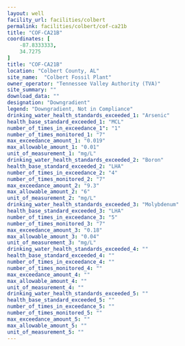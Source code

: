 ```yaml
---
layout: well
facility_url: facilities/colbert
permalink: facilities/colbert/cof-ca21b
title: "COF-CA21B"
coordinates: [
    -87.8333333,
    34.7275
]
title: "COF-CA21B"
location: "Colbert County, AL"
site_name:  "Colbert Fossil Plant"
owner_operator: "Tennessee Valley Authority (TVA)"
site_summary: ""
download_data: ""
designation: "Downgradient"
legend: "Downgradient, Not in Compliance"
drinking_water_health_standards_exceeded_1: "Arsenic"
health_base_standard_exceeded_1: "MCL"
number_of_times_in_exceedance_1": "1"
number_of_times_monitored_1: "7"
max_exceedance_amount_1: "0.019"
max_allowable_amount_1: "0.01"
unit_of_measurement_1: "mg/L"
drinking_water_health_standards_exceeded_2: "Boron"
health_base_standard_exceeded_2: "LHA"
number_of_times_in_exceedance_2: "4"
number_of_times_monitored_2: "7"
max_exceedance_amount_2: "9.3"
max_allowable_amount_2: "6"
unit_of_measurement_2: "mg/L"
drinking_water_health_standards_exceeded_3: "Molybdenum"
health_base_standard_exceeded_3: "LHA"
number_of_times_in_exceedance_3: "5"
number_of_times_monitored_3: "7"
max_exceedance_amount_3: "0.18"
max_allowable_amount_3: "0.04"
unit_of_measurement_3: "mg/L"
drinking_water_health_standards_exceeded_4: ""
health_base_standard_exceeded_4: ""
number_of_times_in_exceedance_4: ""
number_of_times_monitored_4: ""
max_exceedance_amount_4: ""
max_allowable_amount_4: ""
unit_of_measurement_4: ""
drinking_water_health_standards_exceeded_5: ""
health_base_standard_exceeded_5: ""
number_of_times_in_exceedance_5: ""
number_of_times_monitored_5: ""
max_exceedance_amount_5: ""
max_allowable_amount_5: ""
unit_of_measurement_5: ""
---
```

